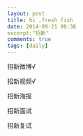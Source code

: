 ```yaml
---
layout: post
title: hi ,fresh fish
date: 2014-09-21 00:38
excerpt:"招新"
comments: true
tags: [daily]
---
```

招新微博√

招新视频√

招新海报

招新面试

招新复试

&nbsp;
